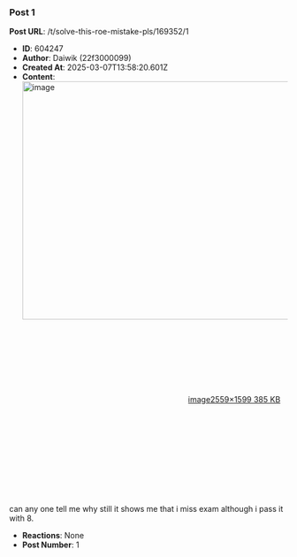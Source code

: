 ### Post 1
**Post URL**: /t/solve-this-roe-mistake-pls/169352/1
- **ID**: 604247
- **Author**: Daiwik (22f3000099)
- **Created At**: 2025-03-07T13:58:20.601Z
- **Content**:  
  <div class="lightbox-wrapper"><a class="lightbox" href="https://europe1.discourse-cdn.com/flex013/uploads/iitm/original/3X/b/8/b8bcbf8009364152380ffbd0508ead5cc0700c2c.png" data-download-href="/uploads/short-url/qmgfdh7hXbUGZZ08QPae6VCAmC0.png?dl=1" title="image" rel="noopener nofollow ugc"><img src="https://europe1.discourse-cdn.com/flex013/uploads/iitm/optimized/3X/b/8/b8bcbf8009364152380ffbd0508ead5cc0700c2c_2_690x431.png" alt="image" data-base62-sha1="qmgfdh7hXbUGZZ08QPae6VCAmC0" width="690" height="431" srcset="https://europe1.discourse-cdn.com/flex013/uploads/iitm/optimized/3X/b/8/b8bcbf8009364152380ffbd0508ead5cc0700c2c_2_690x431.png, https://europe1.discourse-cdn.com/flex013/uploads/iitm/optimized/3X/b/8/b8bcbf8009364152380ffbd0508ead5cc0700c2c_2_1035x646.png 1.5x, https://europe1.discourse-cdn.com/flex013/uploads/iitm/optimized/3X/b/8/b8bcbf8009364152380ffbd0508ead5cc0700c2c_2_1380x862.png 2x" data-dominant-color="2A2B2F"><div class="meta"><svg class="fa d-icon d-icon-far-image svg-icon" aria-hidden="true"><use href="#far-image"></use></svg><span class="filename">image</span><span class="informations">2559×1599 385 KB</span><svg class="fa d-icon d-icon-discourse-expand svg-icon" aria-hidden="true"><use href="#discourse-expand"></use></svg></div></a></div><br>
can any one tell me why still it shows me that i miss exam although i pass it with 8.
- **Reactions**: None
- **Post Number**: 1

